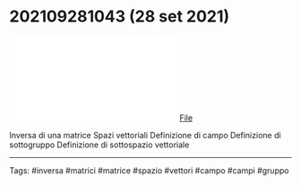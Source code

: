 # 202109281043 (28 set 2021)

![](202109281043.pdf)
[File](202109281043.pdf)

Inversa di una matrice
Spazi vettoriali
Definizione di campo
Definizione di sottogruppo
Definizione di sottospazio vettoriale

---

Tags:
	#inversa #matrici #matrice #spazio #vettori #campo #campi #gruppo 
